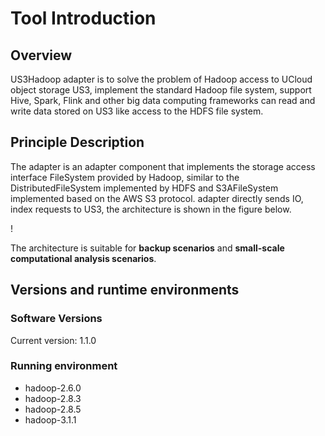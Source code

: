 # Tool Introduction

## Overview

US3Hadoop adapter is to solve the problem of Hadoop access to UCloud object storage US3, implement the standard Hadoop file system, support Hive, Spark, Flink and other big data computing frameworks can read and write data stored on US3 like access to the HDFS file system.

## Principle Description

The adapter is an adapter component that implements the storage access interface FileSystem provided by Hadoop, similar to the DistributedFileSystem implemented by HDFS and S3AFileSystem implemented based on the AWS S3 protocol. adapter directly sends IO, index requests to US3, the architecture is shown in the figure below.

! [](/images/hadoop_no_mds.png)

The architecture is suitable for **backup scenarios** and **small-scale computational analysis scenarios**.

## Versions and runtime environments

### Software Versions

Current version: 1.1.0

### Running environment

  - hadoop-2.6.0
  - hadoop-2.8.3
  - hadoop-2.8.5
  - hadoop-3.1.1